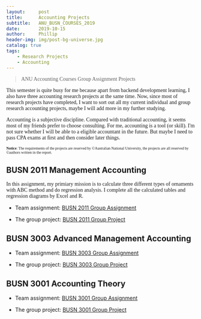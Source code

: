 ```yaml
---
layout:     post
title:      Accounting Projects
subtitle:   ANU_BUSN_COURSES_2019
date:       2019-10-15
author:     Phillip
header-img: img/post-bg-universe.jpg
catalog: true
tags:
    - Research Projects
    - Accounting
---
```



> <font face="Times New Roman">ANU Accounting Courses Group Assignment Projects</font> 

<font face="Times New Roman">
This semester is quite busy for me because apart from backend development learning, I also have three accounting research projects at the same time. Now, since most of research projects have completed, I want to sort out all my current individual and group research accounting projects, maybe I will add more in my further studying.  <br> 

Accounting is a subjective discipline. Compared with traditional accounting, it seems most of my friends prefer to choose consulting. For me, accounting is a tool (or skill). I'm not sure whether I will be able to a eligible accountant in the future. But maybe I need to pass CPA exams at first and then consider later things. </font> </br>

<font face="Times New Roman"><font size="1"> <b>Notice</b>: The requirements of the projects are reserved by ©Australian National University, the projects are all reserved by ©authors written in the report.</font></font> 

## BUSN 2011 Management Accounting

<font face="Times New Roman">
In this assignment, my primiary mission is to calculate three different types of ornaments with ABC method and do regression analysis. I complete all the calculated tables and regression diagrams by Excel and R.</font>

- Team assignment:  <a href="https://raw.githubusercontent.com/u5656487/u5656487.github.io/master/img/Ass_2011_S1.pdf" target="_blank">BUSN 2011 Group Assignment</a>

- The group project: <a href="https://raw.githubusercontent.com/u5656487/u5656487.github.io/master/img/BUSN2011_Group_Assignment.pdf" target="_blank">BUSN 2011 Group Project</a>

## BUSN 3003 Advanced Management Accounting

- Team assignment:  <a href="https://raw.githubusercontent.com/u5656487/u5656487.github.io/master/img/BUSN3003_Team_Assignment_2019S2.pdf" target="_blank">BUSN 3003 Group Assignment</a>

- The group project: <a href="https://raw.githubusercontent.com/u5656487/u5656487.github.io/master/img/Team_9.pdf" target="_blank">BUSN 3003 Group Project</a>

## BUSN 3001 Accounting Theory

- Team assignment:  <a href="https://raw.githubusercontent.com/u5656487/u5656487.github.io/master/img/BUSN3001_assignment_instructions.pdf" target="_blank">BUSN 3001 Group Assignment</a>

- The group project: <a href="https://raw.githubusercontent.com/u5656487/u5656487.github.io/master/img/BUSN3001_Assignment_Part_B.pdf" target="_blank">BUSN 3001 Group Project</a>